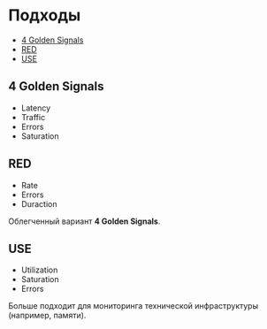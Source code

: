 # Подходы
* [4 Golden Signals](#4-golden-signals)
* [RED](#red)
* [USE](#use)

## 4 Golden Signals
* Latency
* Traffic
* Errors
* Saturation

## RED
* Rate
* Errors
* Duraction

Облегченный вариант **4 Golden Signals**.

## USE
* Utilization
* Saturation
* Errors

Больше подходит для мониторинга технической инфраструктуры (например, памяти).
